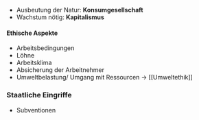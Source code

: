 
- Ausbeutung der Natur: **Konsumgesellschaft**
- Wachstum nötig: **Kapitalismus**

#### Ethische Aspekte
- Arbeitsbedingungen
- Löhne
- Arbeitsklima
- Absicherung der Arbeitnehmer
- Umweltbelastung/ Umgang mit Ressourcen -> [[Umweltethik]]


### Staatliche Eingriffe
- Subventionen